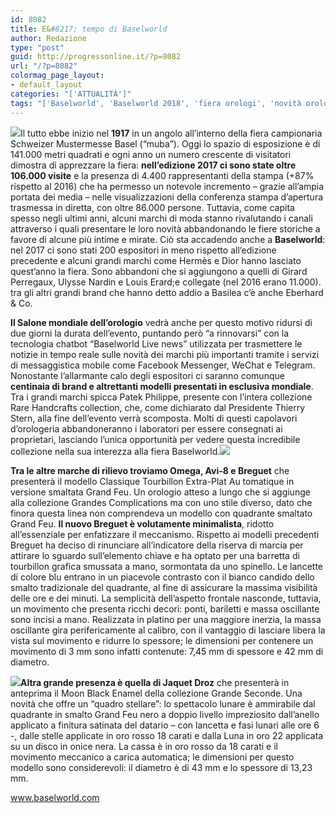 ```yaml
---
id: 8082
title: E&#8217; tempo di Baselworld
author: Redazione
type: "post"
guid: http://progressonline.it/?p=8082
url: "/?p=8082"
colormag_page_layout:
- default_layout
categories: "['ATTUALITÀ']"
tags: "['Baselworld', 'Baselworld 2018', 'fiera orologi', 'novità orologi di lusso', 'orologi', 'orologi di lusso']"
---
```


![](https://progressonline.it/wp-content/uploads/2018/02/baselworld2018-banner-300x270.jpg)Il tutto ebbe inizio nel **1917** in un angolo all’interno della fiera campionaria Schweizer Mustermesse Basel (“muba”). Oggi lo spazio di esposizione è di 141.000 metri quadrati e ogni anno un numero crescente di visitatori dimostra di apprezzare la fiera: **nell’edizione 2017 ci sono state oltre 106.000 visite** e la presenza di 4.400 rappresentanti della stampa (+87% rispetto al 2016) che ha permesso un notevole incremento – grazie all’ampia portata dei media – nelle visualizzazioni della conferenza stampa d’apertura trasmessa in diretta, con oltre 86.000 persone. Tuttavia, come capita spesso negli ultimi anni, alcuni marchi di moda stanno rivalutando i canali attraverso i quali presentare le loro novità abbandonando le fiere storiche a favore di alcune più intime e mirate. Ciò sta accadendo anche a **Baselworld**: nel 2017 ci sono stati 200 espositori in meno rispetto all’edizione precedente e alcuni grandi marchi come Hermès e Dior hanno lasciato quest’anno la fiera. Sono abbandoni che si aggiungono a quelli di Girard Perregaux, Ulysse Nardin e Louis Erard;e collegate (nel 2016 erano 11.000). tra gli altri grandi brand che hanno detto addio a Basilea c’è anche Eberhard &amp; Co.

**Il Salone mondiale dell’orologio** vedrà anche per questo motivo ridursi di due giorni la durata dell’evento, puntando però “a rinnovarsi” con la tecnologia chatbot “Baselworld Live news” utilizzata per trasmettere le notizie in tempo reale sulle novità dei marchi più importanti tramite i servizi di messaggistica mobile come Facebook Messenger, WeChat e Telegram. Nonostante l’allarmante calo degli espositori ci saranno comunque **centinaia di brand e altrettanti modelli presentati in esclusiva mondiale**. Tra i grandi marchi spicca Patek Philippe, presente con l’intera collezione Rare Handcrafts collection, che, come dichiarato dal Presidente Thierry Stern, alla fine dell’evento verrà scomposta. Molti di questi capolavori d’orologeria abbandoneranno i laboratori per essere consegnati ai proprietari, lasciando l’unica opportunità per vedere questa incredibile collezione nella sua interezza alla fiera Baselworld.![](https://progressonline.it/wp-content/uploads/2018/02/3064455_oris-clipperton-300x200.jpg)

**Tra le altre marche di rilievo troviamo Omega, Avi-8 e Breguet** che presenterà il modello Classique Tourbillon Extra-Plat Au tomatique in versione smaltata Grand Feu. Un orologio atteso a lungo che si aggiunge alla collezione Grandes Complications ma con uno stile diverso, dato che finora questa linea non comprendeva un modello con quadrante smaltato Grand Feu. **Il nuovo Breguet è volutamente minimalista**, ridotto all’essenziale per enfatizzare il meccanismo. Rispetto ai modelli precedenti Breguet ha deciso di rinunciare all’indicatore della riserva di marcia per attirare lo sguardo sull’elemento chiave e ha optato per una barretta di tourbillon grafica smussata a mano, sormontata da uno spinello. Le lancette di colore blu entrano in un piacevole contrasto con il bianco candido dello smalto tradizionale del quadrante, al fine di assicurare la massima visibilità delle ore e dei minuti. La semplicità dell’aspetto frontale nasconde, tuttavia, un movimento che presenta ricchi decori: ponti, bariletti e massa oscillante sono incisi a mano. Realizzata in platino per una maggiore inerzia, la massa oscillante gira perifericamente al calibro, con il vantaggio di lasciare libera la vista sul movimento e ridurre lo spessore; le dimensioni per contenere un movimento di 3 mm sono infatti contenute: 7,45 mm di spessore e 42 mm di diametro.

**![](https://progressonline.it/wp-content/uploads/2018/02/Jaquet-Droz_GrandeSecondeMoonBlackEnamel_J007533201_980x550-300x168.jpg)Altra grande presenza è quella di Jaquet Droz** che presenterà in anteprima il Moon Black Enamel della collezione Grande Seconde. Una novità che offre un “quadro stellare”: lo spettacolo lunare è ammirabile dal quadrante in smalto Grand Feu nero a doppio livello impreziosito dall’anello applicato a finitura satinata del datario – con lancetta e fasi lunari alle ore 6 -, dalle stelle applicate in oro rosso 18 carati e dalla Luna in oro 22 applicata su un disco in onice nera. La cassa è in oro rosso da 18 carati e il movimento meccanico a carica automatica; le dimensioni per questo modello sono considerevoli: il diametro è di 43 mm e lo spessore di 13,23 mm.

www.baselworld.com
